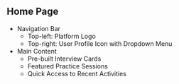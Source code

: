 ## Home Page

- Navigation Bar
    - Top-left: Platform Logo
    - Top-right: User Profile Icon with Dropdown Menu
- Main Content
    - Pre-built Interview Cards
    - Featured Practice Sessions
    - Quick Access to Recent Activities
